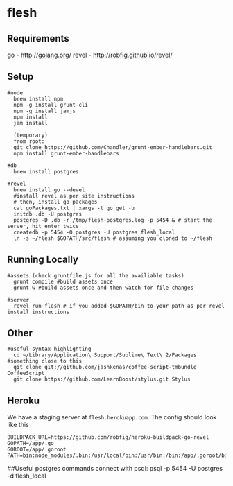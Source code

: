 # flesh

## Requirements
go - http://golang.org/
revel - http://robfig.github.io/revel/


## Setup
    #node
      brew install npm
      npm -g install grunt-cli
      npm -g install jamjs
      npm install
      jam install

      (temporary)
      from root:
      git clone https://github.com/Chandler/grunt-ember-handlebars.git
      npm install grunt-ember-handlebars
      
    #db
      brew install postgres

    #revel
      brew install go --devel
      #install revel as per site instructions
      # then, install go packages
      cat goPackages.txt | xargs -t go get -u
      initdb .db -U postgres
      postgres -D .db -r /tmp/flesh-postgres.log -p 5454 & # start the server, hit enter twice
      createdb -p 5454 -O postgres -U postgres flesh_local
      ln -s ~/flesh $GOPATH/src/flesh # assuming you cloned to ~/flesh

## Running Locally
    #assets (check gruntfile.js for all the availiable tasks)
      grunt compile #build assets once
      grunt w #build assets once and then watch for file changes

    #server
      revel run flesh # if you added $GOPATH/bin to your path as per revel install instructions

## Other
    #useful syntax highlighting
      cd ~/Library/Application\ Support/Sublime\ Text\ 2/Packages #something close to this
      git clone git://github.com/jashkenas/coffee-script-tmbundle CoffeeScript
      git clone https://github.com/LearnBoost/stylus.git Stylus


## Heroku

We have a staging server at `flesh.herokuapp.com`. The config should look like this

    BUILDPACK_URL=https://github.com/robfig/heroku-buildpack-go-revel
    GOPATH=/app/.go
    GOROOT=/app/.goroot
    PATH=bin:node_modules/.bin:/usr/local/bin:/usr/bin:/bin:/app/.goroot/bin

##Useful postgres commands
  connect with psql: psql -p 5454 -U postgres -d flesh_local
